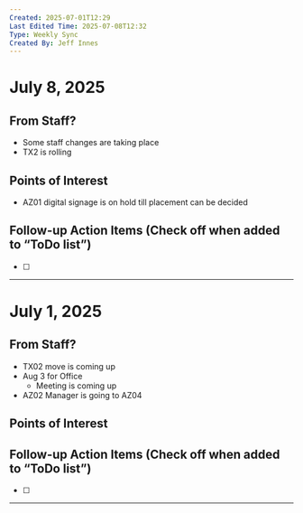 ```yaml
---
Created: 2025-07-01T12:29
Last Edited Time: 2025-07-08T12:32
Type: Weekly Sync
Created By: Jeff Innes
---
```

# July 8, 2025

## From Staff?

- Some staff changes are taking place
- TX2 is rolling

## Points of Interest

- AZ01 digital signage is on hold till placement can be decided

## Follow-up Action Items (Check off when added to “ToDo list”)

- [ ]

---

# July 1, 2025

## From Staff?

- TX02 move is coming up
- Aug 3 for Office
    - Meeting is coming up
- AZ02 Manager is going to AZ04

## Points of Interest

## Follow-up Action Items (Check off when added to “ToDo list”)

- [ ]

---